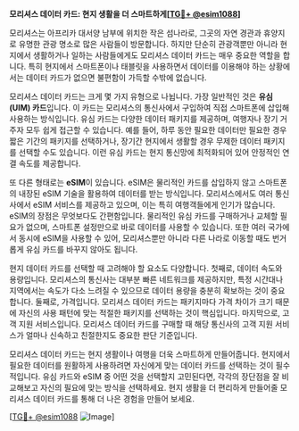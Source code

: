 **모리셔스 데이터 카드: 현지 생활을 더 스마트하게[[TG💪+ @esim1088](https://t.me/s/esim1088)]**

모리셔스는 아프리카 대서양 남부에 위치한 작은 섬나라로, 그곳의 자연 경관과 휴양지로 유명한 관광 명소로 많은 사람들이 방문합니다. 하지만 단순히 관광객뿐만 아니라 현지에서 생활하거나 일하는 사람들에게도 모리셔스 데이터 카드는 매우 중요한 역할을 합니다. 특히 현지에서 스마트폰이나 태블릿을 사용하면서 데이터를 이용해야 하는 상황에서는 데이터 카드가 없으면 불편함이 가득할 수밖에 없습니다.

모리셔스 데이터 카드는 크게 몇 가지 유형으로 나뉩니다. 가장 일반적인 것은 **유심(UIM) 카드**입니다. 이 카드는 모리셔스의 통신사에서 구입하여 직접 스마트폰에 삽입해 사용하는 방식입니다. 유심 카드는 다양한 데이터 패키지를 제공하며, 여행자나 장기 거주자 모두 쉽게 접근할 수 있습니다. 예를 들어, 하루 동안 필요한 데이터만 필요한 경우 짧은 기간의 패키지를 선택하거나, 장기간 현지에서 생활할 경우 무제한 데이터 패키지를 선택할 수도 있습니다. 이런 유심 카드는 현지 통신망에 최적화되어 있어 안정적인 연결 속도를 제공합니다.

또 다른 형태로는 **eSIM**이 있습니다. eSIM은 물리적인 카드를 삽입하지 않고 스마트폰의 내장된 eSIM 기술을 활용하여 데이터를 받는 방식입니다. 모리셔스에서도 여러 통신사에서 eSIM 서비스를 제공하고 있으며, 이는 특히 여행객들에게 인기가 많습니다. eSIM의 장점은 무엇보다도 간편함입니다. 물리적인 유심 카드를 구매하거나 교체할 필요가 없으며, 스마트폰 설정만으로 바로 데이터를 사용할 수 있습니다. 또한 여러 국가에서 동시에 eSIM을 사용할 수 있어, 모리셔스뿐만 아니라 다른 나라로 이동할 때도 번거롭게 유심 카드를 바꾸지 않아도 됩니다.

현지 데이터 카드를 선택할 때 고려해야 할 요소도 다양합니다. 첫째로, 데이터 속도와 용량입니다. 모리셔스의 통신사는 대부분 빠른 네트워크를 제공하지만, 특정 시간대나 지역에서는 속도가 다소 느려질 수 있으므로 데이터 용량을 충분히 확보하는 것이 중요합니다. 둘째로, 가격입니다. 모리셔스 데이터 카드는 패키지마다 가격 차이가 크기 때문에 자신의 사용 패턴에 맞는 적절한 패키지를 선택하는 것이 핵심입니다. 마지막으로, 고객 지원 서비스입니다. 모리셔스 데이터 카드를 구매할 때 해당 통신사의 고객 지원 서비스가 얼마나 신속하고 친절한지도 중요한 판단 기준입니다.

모리셔스 데이터 카드는 현지 생활이나 여행을 더욱 스마트하게 만들어줍니다. 현지에서 필요한 데이터를 원활하게 사용하려면 자신에게 맞는 데이터 카드를 선택하는 것이 필수적입니다. 유심 카드와 eSIM 중 어떤 것을 선택할지 고민된다면, 각각의 장단점을 잘 비교해보고 자신의 필요에 맞는 방식을 선택하세요. 현지 생활을 더 편리하게 만들어줄 모리셔스 데이터 카드를 통해 더 나은 경험을 만들어 보세요.

[[TG💪+ @esim1088](https://t.me/s/esim1088) ![Image](https://i.postimg.cc/Y0z9fWf4/image.png)]